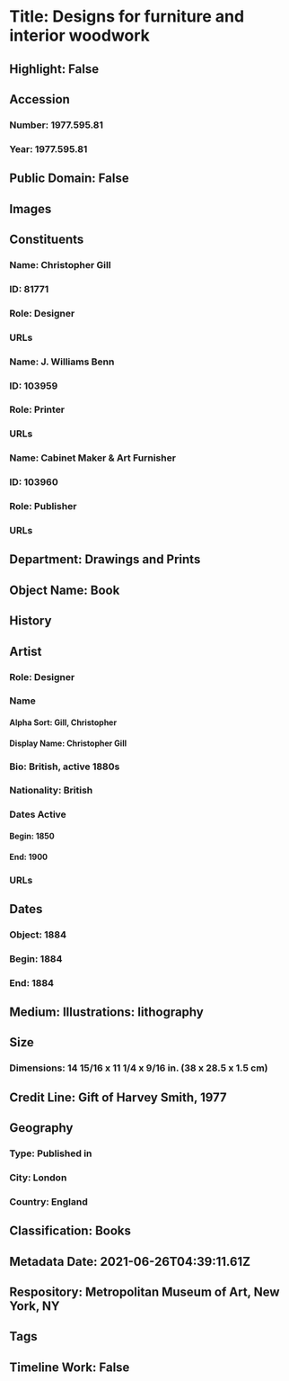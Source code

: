 # Title: Designs for furniture and interior woodwork
## Highlight: False
## Accession
### Number: 1977.595.81
### Year: 1977.595.81
## Public Domain: False
## Images
## Constituents
### Name: Christopher Gill
### ID: 81771
### Role: Designer
### URLs
### Name: J. Williams Benn
### ID: 103959
### Role: Printer
### URLs
### Name: Cabinet Maker &amp; Art Furnisher
### ID: 103960
### Role: Publisher
### URLs
## Department: Drawings and Prints
## Object Name: Book
## History
## Artist
### Role: Designer
### Name
#### Alpha Sort: Gill, Christopher
#### Display Name: Christopher Gill
### Bio: British, active 1880s
### Nationality: British
### Dates Active
#### Begin: 1850
#### End: 1900
### URLs
## Dates
### Object: 1884
### Begin: 1884
### End: 1884
## Medium: Illustrations: lithography
## Size
### Dimensions: 14 15/16 x 11 1/4 x 9/16 in. (38 x 28.5 x 1.5 cm)
## Credit Line: Gift of Harvey Smith, 1977
## Geography
### Type: Published in
### City: London
### Country: England
## Classification: Books
## Metadata Date: 2021-06-26T04:39:11.61Z
## Respository: Metropolitan Museum of Art, New York, NY
## Tags
## Timeline Work: False